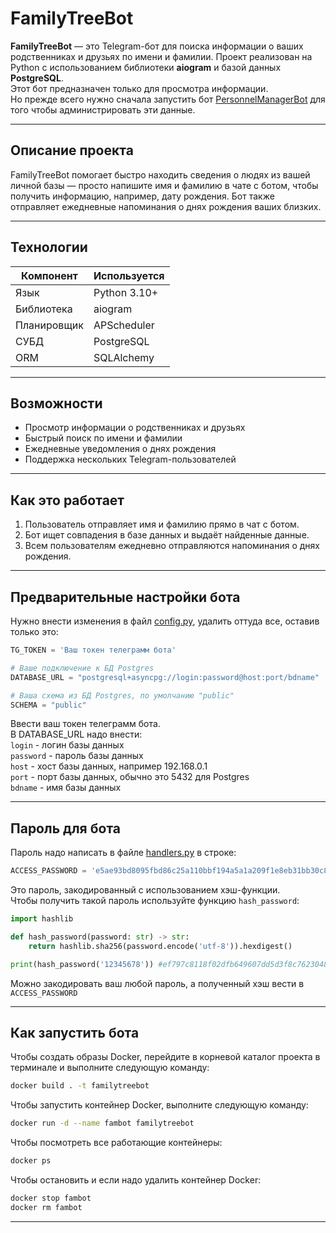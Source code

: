 # FamilyTreeBot

**FamilyTreeBot** — это Telegram-бот для поиска информации о ваших родственниках и друзьях по имени и фамилии. Проект реализован на Python с использованием библиотеки **aiogram** и базой данных **PostgreSQL**.   
Этот бот предназначен только для просмотра информации.  
Но прежде всего нужно сначала запустить бот [PersonnelManagerBot](https://github.com/ATAGAEV95/PersonnelManagerBot) для того чтобы администрировать эти данные.


---

## Описание проекта

FamilyTreeBot помогает быстро находить сведения о людях из вашей личной базы — просто напишите имя и фамилию в чате с ботом, чтобы получить информацию, например, дату рождения. Бот также отправляет ежедневные напоминания о днях рождения ваших близких.

---

## Технологии

| Компонент     | Используется    |
|---------------|----------------|
| Язык          | Python 3.10+    |
| Библиотека    | aiogram         |
| Планировщик   | APScheduler     |
| СУБД          | PostgreSQL      |
| ORM           | SQLAlchemy      |

---

## Возможности

- Просмотр информации о родственниках и друзьях
- Быстрый поиск по имени и фамилии
- Ежедневные уведомления о днях рождения
- Поддержка нескольких Telegram-пользователей

---

## Как это работает

1. Пользователь отправляет имя и фамилию прямо в чат с ботом.
2. Бот ищет совпадения в базе данных и выдаёт найденные данные.
3. Всем пользователям ежедневно отправляются напоминания о днях рождения.

---

## Предварительные настройки бота

Нужно внести изменения в файл [config.py](https://github.com/ATAGAEV95/FamilyTreeBot/blob/develop/config.py), удалить оттуда все, оставив только это:
```python
TG_TOKEN = 'Ваш токен телеграмм бота'

# Ваше подключение к БД Postgres
DATABASE_URL = "postgresql+asyncpg://login:password@host:port/bdname"

# Ваша схема из БД Postgres, по умолчанию "public"
SCHEMA = "public"
```
Ввести ваш токен телеграмм бота.   
В DATABASE_URL надо внести:  
`login` - логин базы данных  
`password` - пароль базы данных  
`host` - хост базы данных, например 192.168.0.1  
`port` - порт базы данных, обычно это 5432 для Postgres  
`bdname` - имя базы данных      

---

## Пароль для бота

Пароль надо написать в файле [handlers.py](https://github.com/ATAGAEV95/FamilyTreeBot/blob/develop/app/handlers.py) в строке:
```python
ACCESS_PASSWORD = 'e5ae93bd8095fbd86c25a110bbf194a5a1a209f1e8eb31bb30c8b0ecbe254d58'
```
Это пароль, закодированный с использованием хэш-функции.   
Чтобы получить такой пароль используйте функцию `hash_password`:
```python
import hashlib

def hash_password(password: str) -> str:
    return hashlib.sha256(password.encode('utf-8')).hexdigest()

print(hash_password('12345678')) #ef797c8118f02dfb649607dd5d3f8c7623048c9c063d532cc95c5ed7a898a64f
```
Можно закодировать ваш любой пароль, а полученный хэш вести в `ACCESS_PASSWORD`

---

## Как запустить бота

Чтобы создать образы Docker, перейдите в корневой каталог проекта в терминале и выполните следующую команду:
```bash
docker build . -t familytreebot
```
Чтобы запустить контейнер Docker, выполните следующую команду:
```bash
docker run -d --name fambot familytreebot
```
Чтобы посмотреть все работающие контейнеры:
```bash
docker ps
```
Чтобы остановить и если надо удалить контейнер Docker:
```bash
docker stop fambot
docker rm fambot
```

---

